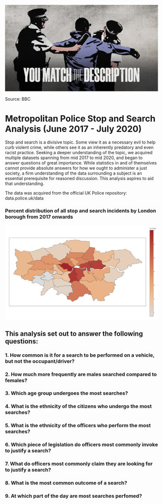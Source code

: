 ![header](./images/header.png)

Source: BBC 

# Metropolitan Police Stop and Search Analysis (June 2017 - July 2020)

Stop and search is a divisive topic. Some view it as a necessary evil to help curb violent crime, while others see it as an inherently predatory and even racist practice. Seeking a deeper understanding of the topic, we acquired multiple datasets spanning from mid 2017 to mid 2020, and began to answer questions of great importance. While statistics in and of themselves cannot provide absolute answers for how we ought to administer a just society, a firm understanding of the data surrounding a subject is an essential prerequisite for reasoned discussion. This analysis aspires to aid that understanding.

The data was acquired from the official UK Police repository: data.police.uk/data

### Percent distribution of all stop and search incidents by London borough from 2017 onwards
![header](./images/london2.png)

## This analysis set out to answer the following questions: 

### 1. How common is it for a search to be performed on a vehicle, but not the occupant/driver? 

### 2. How much more frequently are males searched compared to females?

### 3. Which age group undergoes the most searches?

### 4. What is the ethnicity of the citizens who undergo the most searches?

### 5. What is the ethnicity of the officers who perform the most searches? 

### 6. Which piece of legislation do officers most commonly invoke to justify a search? 

### 7. What do officers most commonly claim they are looking for to justify a search? 

### 8. What is the most common outcome of a search?

### 9. At which part of the day are most searches perfomed? 
